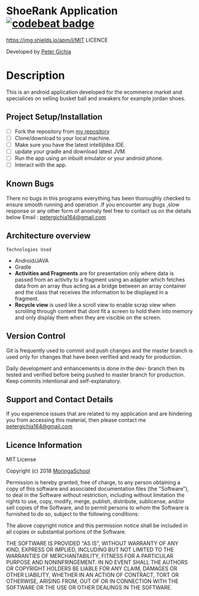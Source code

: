 ﻿# ShoeRank Application[![codebeat badge](https://codebeat.co/badges/27b1e45a-3692-4c6e-adc9-8a5bf26bdc4b)](https://codebeat.co/projects/github-com-peter-cloud-web-marketplace-javaapp-dev-branch)
 
 https://img.shields.io/apm/l/MIT LICENCE

Developed by [Peter Gichia](https://github.com/Peter-cloud-web)

# Description

This is an android application developed for the ecommerce market and specialices on selling busket ball and sneakers for example jordan shoes.

## Project Setup/Installation 
  

 - [ ] Fork the repository from [my repository](https://github.com/Peter-cloud-web/MarketPlace---JavaApp)
 - [ ] Clone/download  to your local machine.
 - [ ] Make sure you have the latest intellijIdea IDE.
 - [ ] update your gradle and download latest JVM.
 - [ ] Run the app using an inbuilt emulator or your android phone.
 - [ ] Interact with the app.

## Known Bugs
There no bugs in this programs everything has been thoroughly checked to ensure smooth running and operation .If you encounter any bugs ,slow response or any other form of anomaly feel free to contact us on the details below Email : [petergichia164@gmail.com](mailto:petergichia164@gmail.com)


## Architecture overview
    Technologies Used
-   Android/JAVA
-   Gradle
- **Activities and Fragments** are for presentation only where data is passed from an activity to a fragment using an adapter which fetches data from an array thus acting as a bridge between an array container and the class that receives the information to be displayed in a fragment.
- **Recycle view** is used like a scroll view to enable scrap view when scrolling through content that dont fit a screen to hold them into memory and only display them when they are viscible on the screen.


## Version Control
Git is frequently used to commit and push changes and the master branch is used only for changes that have been verified and ready for production.

Daily development and enhancements is done in the dev- branch  then its tested and verified before being pushed to master branch for production.
Keep commits intentional and self-explanatory.


## Support and Contact Details
If you experience issues that are related to my application and are hindering you from accessing this material, then please contact me [petergichia164@gmail.com](https://github.com/Peter-cloud-web/Wildlife-Tracker/blob/dev-branch/petergichia164@gmail.com)



## Licence Information

MIT License

Copyright (c) 2018  [MoringaSchool](https://moringaschool.com/)

Permission is hereby granted, free of charge, to any person obtaining a copy of this software and associated documentation files (the "Software"), to deal in the Software without restriction, including without limitation the rights to use, copy, modify, merge, publish, distribute, sublicense, and/or sell copies of the Software, and to permit persons to whom the Software is furnished to do so, subject to the following conditions:

The above copyright notice and this permission notice shall be included in all copies or substantial portions of the Software.

THE SOFTWARE IS PROVIDED "AS IS", WITHOUT WARRANTY OF ANY KIND, EXPRESS OR IMPLIED, INCLUDING BUT NOT LIMITED TO THE WARRANTIES OF MERCHANTABILITY, FITNESS FOR A PARTICULAR PURPOSE AND NONINFRINGEMENT. IN NO EVENT SHALL THE AUTHORS OR COPYRIGHT HOLDERS BE LIABLE FOR ANY CLAIM, DAMAGES OR OTHER LIABILITY, WHETHER IN AN ACTION OF CONTRACT, TORT OR OTHERWISE, ARISING FROM, OUT OF OR IN CONNECTION WITH THE SOFTWARE OR THE USE OR OTHER DEALINGS IN THE SOFTWARE.


